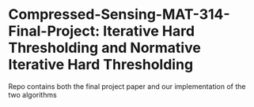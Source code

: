 # Compressed-Sensing-MAT-314-Final-Project: Iterative Hard Thresholding and Normative Iterative Hard Thresholding

Repo contains both the final project paper and our implementation of the two algorithms
